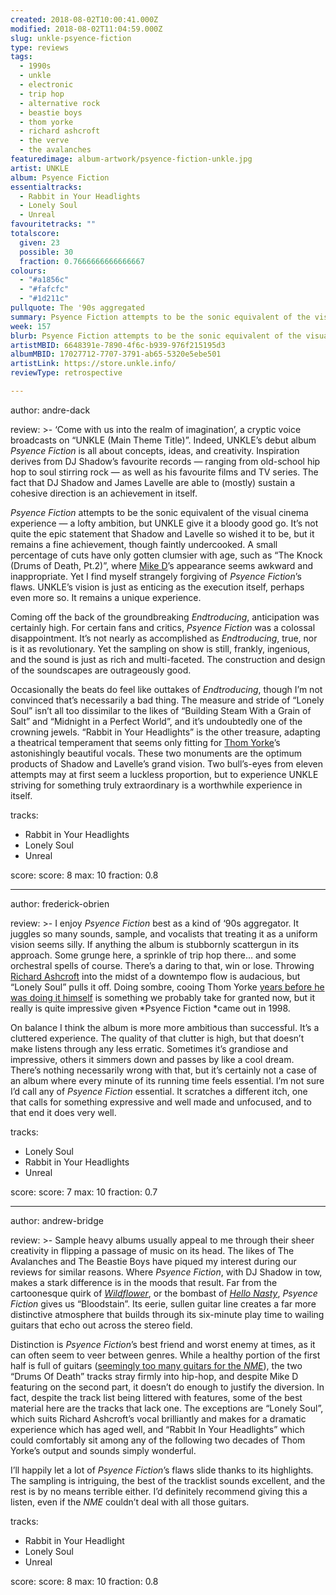 ```yaml
---
created: 2018-08-02T10:00:41.000Z
modified: 2018-08-02T11:04:59.000Z
slug: unkle-psyence-fiction
type: reviews
tags:
  - 1990s
  - unkle
  - electronic
  - trip hop
  - alternative rock
  - beastie boys
  - thom yorke
  - richard ashcroft
  - the verve
  - the avalanches
featuredimage: album-artwork/psyence-fiction-unkle.jpg
artist: UNKLE
album: Psyence Fiction
essentialtracks:
  - Rabbit in Your Headlights
  - Lonely Soul
  - Unreal
favouritetracks: ""
totalscore:
  given: 23
  possible: 30
  fraction: 0.7666666666666667
colours:
  - "#a1856c"
  - "#fafcfc"
  - "#1d211c"
pullquote: The '90s aggregated
summary: Psyence Fiction attempts to be the sonic equivalent of the visual cinema experience — a lofty ambition, but UNKLE give it a bloody good go. It’s not quite the epic statement that Shadow and Lavelle so wished it to be, but it remains a fine achievement.
week: 157
blurb: Psyence Fiction attempts to be the sonic equivalent of the visual cinema experience — a lofty ambition, but UNKLE give it a bloody good go.
artistMBID: 6648391e-7890-4f6c-b939-976f215195d3
albumMBID: 17027712-7707-3791-ab65-5320e5ebe501
artistLink: https://store.unkle.info/
reviewType: retrospective

---
```


author: andre-dack

review: >-
  ‘Come with us into the realm of imagination’, a cryptic voice broadcasts on “UNKLE (Main Theme Title)”. Indeed, UNKLE’s debut album *Psyence Fiction* is all about concepts, ideas, and creativity. Inspiration derives from DJ Shadow’s favourite records — ranging from old-school hip hop to soul stirring rock — as well as his favourite films and TV series. The fact that DJ Shadow and James Lavelle are able to (mostly) sustain a cohesive direction is an achievement in itself. 
  
  *Psyence Fiction* attempts to be the sonic equivalent of the visual cinema experience — a lofty ambition, but UNKLE give it a bloody good go. It’s not quite the epic statement that Shadow and Lavelle so wished it to be, but it remains a fine achievement, though faintly undercooked. A small percentage of cuts have only gotten clumsier with age, such as “The Knock (Drums of Death, Pt.2)”, where [Mike D](/reviews/beastie-boys-hello-nasty/)’s appearance seems awkward and inappropriate. Yet I find myself strangely forgiving of *Psyence Fiction*’s flaws. UNKLE’s vision is just as enticing as the execution itself, perhaps even more so. It remains a unique experience.

  Coming off the back of the groundbreaking *Endtroducing*, anticipation was certainly high. For certain fans and critics, *Psyence Fiction* was a colossal disappointment. It’s not nearly as accomplished as *Endtroducing*, true, nor is it as revolutionary. Yet the sampling on show is still, frankly, ingenious, and the sound is just as rich and multi-faceted. The construction and design of the soundscapes are outrageously good. 
  
  Occasionally the beats do feel like outtakes of *Endtroducing*, though I’m not convinced that’s necessarily a bad thing. The measure and stride of “Lonely Soul” isn’t all too dissimilar to the likes of “Building Steam With a Grain of Salt” and “Midnight in a Perfect World”, and it’s undoubtedly one of the crowning jewels. “Rabbit in Your Headlights” is the other treasure, adapting a theatrical temperament that seems only fitting for [Thom Yorke](/reviews/thom-yorke-the-eraser/)’s astonishingly beautiful vocals. These two monuments are the optimum products of Shadow and Lavelle’s grand vision. Two bull’s-eyes from eleven attempts may at first seem a luckless proportion, but to experience UNKLE striving for something truly extraordinary is a worthwhile experience in itself.

tracks:
  - Rabbit in Your Headlights
  - ­­Lonely Soul
  - ­­Unreal

score:
  score: 8
  max: 10
  fraction: 0.8

---
author: frederick-obrien

review: >-
  I enjoy *Psyence Fiction* best as a kind of ‘90s aggregator. It juggles so many sounds, sample, and vocalists that treating it as a uniform vision seems silly. If anything the album is stubbornly scattergun in its approach. Some grunge here, a sprinkle of trip hop there… and some orchestral spells of course. There’s a daring to that, win or lose. Throwing [Richard Ashcroft](/reviews/the-verve-urban-hymns/) into the midst of a downtempo flow is audacious, but “Lonely Soul” pulls it off. Doing sombre, cooing Thom Yorke [years before he was doing it himself](/reviews/thom-yorke-the-eraser/>) is something we probably take for granted now, but it really is quite impressive given *Psyence Fiction *came out in 1998.

  On balance I think the album is more more ambitious than successful. It’s a cluttered experience. The quality of that clutter is high, but that doesn’t make listens through any less erratic. Sometimes it’s grandiose and impressive, others it simmers down and passes by like a cool dream. There’s nothing necessarily wrong with that, but it’s certainly not a case of an album where every minute of its running time feels essential. I’m not sure I’d call any of *Psyence Fiction* essential. It scratches a different itch, one that calls for something expressive and well made and unfocused, and to that end it does very well.

tracks:
  - Lonely Soul
  - ­­Rabbit in Your Headlights
  - ­­Unreal

score:
  score: 7
  max: 10
  fraction: 0.7

---
author: andrew-bridge

review: >-
  Sample heavy albums usually appeal to me through their sheer creativity in flipping a passage of music on its head. The likes of The Avalanches and The Beastie Boys have piqued my interest during our reviews for similar reasons. Where *Psyence Fiction*, with DJ Shadow in tow, makes a stark difference is in the moods that result. Far from the cartoonesque quirk of [*Wildflower*](<reviews/the-avalanches-wildflower/>), or the bombast of [*Hello Nasty*](<reviews/beastie-boys-hello-nasty/>), *Psyence Fiction* gives us “Bloodstain”. Its eerie, sullen guitar line creates a far more distinctive atmosphere that builds through its six-minute play time to wailing guitars that echo out across the stereo field. 
  
  Distinction is *Psyence Fiction*’s best friend and worst enemy at times, as it can often seem to veer between genres. While a healthy portion of the first half is full of guitars ([seemingly too many guitars for the *NME*](https://web.archive.org/web/20000615085934/http://www.nme.com/reviews/reviews/19980719150825reviews.html)), the two “Drums Of Death” tracks stray firmly into hip-hop, and despite Mike D featuring on the second part, it doesn’t do enough to justify the diversion. In fact, despite the track list being littered with features, some of the best material here are the tracks that lack one. The exceptions are “Lonely Soul”, which suits Richard Ashcroft’s vocal brilliantly and makes for a dramatic experience which has aged well, and “Rabbit In Your Headlights” which could comfortably sit among any of the following two decades of Thom Yorke’s output and sounds simply wonderful. 
  
  I’ll happily let a lot of *Psyence Fiction*’s flaws slide thanks to its highlights. The sampling is intriguing, the best of the tracklist sounds excellent, and the rest is by no means terrible either. I’d definitely recommend giving this a listen, even if the *NME* couldn’t deal with all those guitars.

tracks:
  - Rabbit in Your Headlight
  - ­­Lonely Soul
  - ­­Unreal
  
score:
  score: 8
  max: 10
  fraction: 0.8

